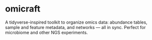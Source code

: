 # omicraft
A tidyverse-inspired toolkit to organize omics data: abundance tables, sample and feature metadata, and networks — all in sync. Perfect for microbiome and other NGS experiments.
